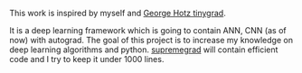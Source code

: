 This work is inspired by myself and [George Hotz tinygrad](https://github.com/geohot/tinygrad).

It is a deep learning framework which is going to contain ANN, CNN (as of now) with autograd. The goal of this project is to increase my knowledge on deep learning algorithms and python. [supremegrad](https://github.com/NavneetKanna/supremegrad) will contain efficient code and I try to keep it under 1000 lines.